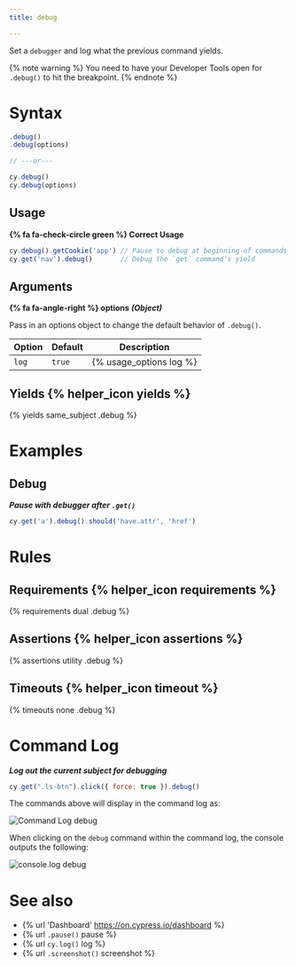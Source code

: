 ```yaml
---
title: debug

---
```


Set a `debugger` and log what the previous command yields.

{% note warning %}
You need to have your Developer Tools open for `.debug()` to hit the breakpoint.
{% endnote %}

# Syntax

```javascript
.debug()
.debug(options)

// ---or---

cy.debug()
cy.debug(options)
```

## Usage

**{% fa fa-check-circle green %} Correct Usage**

```javascript
cy.debug().getCookie('app') // Pause to debug at beginning of commands
cy.get('nav').debug()       // Debug the `get` command's yield
```

## Arguments

**{% fa fa-angle-right %} options**  ***(Object)***

Pass in an options object to change the default behavior of `.debug()`.

Option | Default | Description
--- | --- | ---
`log` | `true` | {% usage_options log %}

## Yields {% helper_icon yields %}

{% yields same_subject .debug %}

# Examples

## Debug

***Pause with debugger after `.get()`***

```javascript
cy.get('a').debug().should('have.attr', 'href')
```

# Rules

## Requirements {% helper_icon requirements %}

{% requirements dual .debug %}

## Assertions {% helper_icon assertions %}

{% assertions utility .debug %}

## Timeouts {% helper_icon timeout %}

{% timeouts none .debug %}

# Command Log

***Log out the current subject for debugging***

```javascript
cy.get(".ls-btn").click({ force: true }).debug()
```

The commands above will display in the command log as:

![Command Log debug](/img/api/debug/how-debug-displays-in-command-log.png)

When clicking on the `debug` command within the command log, the console outputs the following:

![console.log debug](/img/api/debug/console-gives-all-debug-info-for-command.png)

# See also

- {% url 'Dashboard' https://on.cypress.io/dashboard %}
- {% url `.pause()` pause %}
- {% url `cy.log()` log %}
- {% url `.screenshot()` screenshot %}
